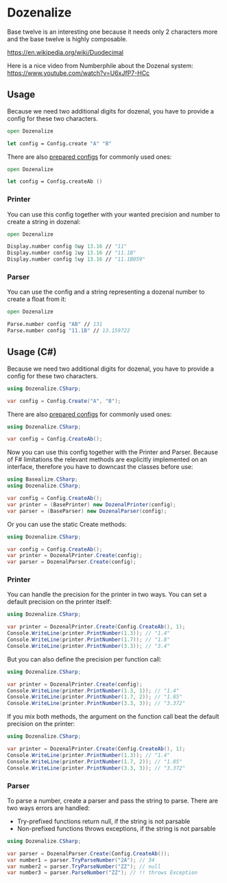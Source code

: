 # Dozenalize

Base twelve is an interesting one because it needs only 2 characters more and the base twelve is highly
composable.

https://en.wikipedia.org/wiki/Duodecimal

Here is a nice video from Numberphile about the Dozenal system:
https://www.youtube.com/watch?v=U6xJfP7-HCc

## Usage

Because we need two additional digits for dozenal, you have to provide a config for these two characters.

```fsharp
open Dozenalize

let config = Config.create "A" "B"
```

There are also [prepared configs](src/Dozenalize/Types.fs) for commonly used ones:
```fsharp
open Dozenalize

let config = Config.createAb ()
```

### Printer

You can use this config together with your wanted precision and number to create a string in dozenal:

```fsharp
open Dozenalize

Display.number config 0uy 13.16 // "11"
Display.number config 2uy 13.16 // "11.1B"
Display.number config 5uy 13.16 // "11.1B059"
```

### Parser

You can use the config and a string representing a dozenal number to create a float from it:

```fsharp
open Dozenalize

Parse.number config "AB" // 131
Parse.number config "11.1B" // 13.159722
```

## Usage (C#)

Because we need two additional digits for dozenal, you have to provide a config for these two characters.

```csharp
using Dozenalize.CSharp;

var config = Config.Create("A", "B");
```

There are also [prepared configs](src/Dozenalize/Api.fs) for commonly used ones:
```csharp
using Dozenalize.CSharp;

var config = Config.CreateAb();
```

Now you can use this config together with the Printer and Parser. Because of F# limitations
 the relevant methods are explicitly implemented on an interface, therefore you have
 to downcast the classes before use:

```csharp
using Basealize.CSharp;
using Dozenalize.CSharp;

var config = Config.CreateAb();
var printer = (BasePrinter) new DozenalPrinter(config);
var parser = (BaseParser) new DozenalParser(config);
```

Or you can use the static Create methods:

```csharp
using Dozenalize.CSharp;

var config = Config.CreateAb();
var printer = DozenalPrinter.Create(config);
var parser = DozenalParser.Create(config);
```

### Printer

You can handle the precision for the printer in two ways.
You can set a default precision on the printer itself:

```csharp
using Dozenalize.CSharp;

var printer = DozenalPrinter.Create(Config.CreateAb(), 1);
Console.WriteLine(printer.PrintNumber(1.3)); // "1.4"
Console.WriteLine(printer.PrintNumber(1.7)); // "1.8"
Console.WriteLine(printer.PrintNumber(3.3)); // "3.4"
```

But you can also define the precision per function call:

```csharp
using Dozenalize.CSharp;

var printer = DozenalPrinter.Create(config);
Console.WriteLine(printer.PrintNumber(1.3, 1)); // "1.4"
Console.WriteLine(printer.PrintNumber(1.7, 2)); // "1.85"
Console.WriteLine(printer.PrintNumber(3.3, 3)); // "3.372"
```

If you mix both methods, the argument on the function call beat the default precision on the printer:

```csharp
using Dozenalize.CSharp;

var printer = DozenalPrinter.Create(Config.CreateAb(), 1);
Console.WriteLine(printer.PrintNumber(1.3)); // "1.4"
Console.WriteLine(printer.PrintNumber(1.7, 2)); // "1.85"
Console.WriteLine(printer.PrintNumber(3.3, 3)); // "3.372"
```

### Parser

To parse a number, create a parser and pass the string to parse.
There are two ways errors are handled:

* Try-prefixed functions return null, if the string is not parsable
* Non-prefixed functions throws exceptions, if the string is not parsable

```csharp
using Dozenalize.CSharp;

var parser = DozenalParser.Create(Config.CreateAb());
var number1 = parser.TryParseNumber("2A"); // 34
var number2 = parser.TryParseNumber("ZZ"); // null
var number3 = parser.ParseNumber("ZZ"); // !! throws Exception
```
